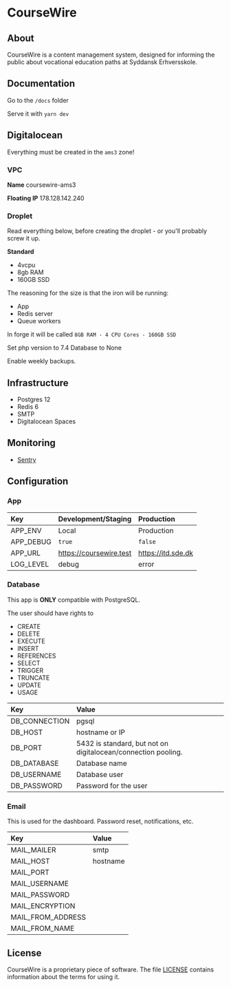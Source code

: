 # CourseWire

## About

CourseWire is a content management system, designed for informing the public about vocational education paths at Syddansk Erhversskole.

## Documentation

Go to the `/docs` folder

Serve it with `yarn dev`

## Digitalocean

Everything must be created in the `ams3` zone!

### VPC

**Name** coursewire-ams3

**Floating IP** 178.128.142.240

### Droplet

Read everything below, before creating the droplet - or you'll probably screw it up.

**Standard**

+ 4vcpu
+ 8gb RAM
+ 160GB SSD

The reasoning for the size is that the iron will be running:

+ App
+ Redis server
+ Queue workers

In forge it will be called `8GB RAM - 4 CPU Cores - 160GB SSD`

Set php version to 7.4
Database to None

Enable weekly backups.

## Infrastructure

+ Postgres 12
+ Redis 6
+ SMTP
+ Digitalocean Spaces

## Monitoring

+ [Sentry](https://sentry.io/)

## Configuration

### App

| Key       | Development/Staging     | Production         |
|:----------|:------------------------|:-------------------|
| APP_ENV   | Local                   | Production         |
| APP_DEBUG | `true`                  | `false`            |
| APP_URL   | https://coursewire.test | https://itd.sde.dk |
| LOG_LEVEL | debug                   | error              |

### Database

This app is __ONLY__ compatible with PostgreSQL.

The user should have rights to

+ CREATE
+ DELETE
+ EXECUTE
+ INSERT
+ REFERENCES
+ SELECT
+ TRIGGER
+ TRUNCATE
+ UPDATE
+ USAGE

| Key           | Value                                                         |
|:--------------|:--------------------------------------------------------------|
| DB_CONNECTION | pgsql                                                         |
| DB_HOST       | hostname or IP                                                |
| DB_PORT       | 5432 is standard, but not on digitalocean/connection pooling. |
| DB_DATABASE   | Database name                                                 |
| DB_USERNAME   | Database user                                                 |
| DB_PASSWORD   | Password for the user                                         |

### Email

This is used for the dashboard. Password reset, notifications, etc.

| Key               | Value    |
|:------------------|:---------|
| MAIL_MAILER       | smtp     |
| MAIL_HOST         | hostname |
| MAIL_PORT         |          |
| MAIL_USERNAME     |          |
| MAIL_PASSWORD     |          |
| MAIL_ENCRYPTION   |          |
| MAIL_FROM_ADDRESS |          |
| MAIL_FROM_NAME    |          |

## License

CourseWire is a proprietary piece of software. The file [LICENSE](/LICENSE) contains information about the terms for using it.
